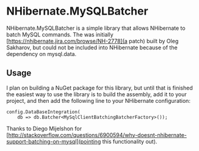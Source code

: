 # NHibernate.MySQLBatcher

NHibernate.MySQLBatcher is a simple library that allows NHibernate to batch MySQL commands.  The was initially [https://nhibernate.jira.com/browse/NH-2778](a patch) built by Oleg Sakharov, but could not be included into NHibernate because of the dependency on mysql.data.

## Usage

I plan on building a NuGet package for this library, but until that is finished the easiest way to use the library is to build the assembly, add it to your project, and then add the following line to your NHibernate configuration:

    config.DataBaseIntegration(
        db => db.Batcher<MySqlClientBatchingBatcherFactory>());

Thanks to Diego Mijelshon for [http://stackoverflow.com/questions/6900594/why-doesnt-nhibernate-support-batching-on-mysql](pointing this functionality out).